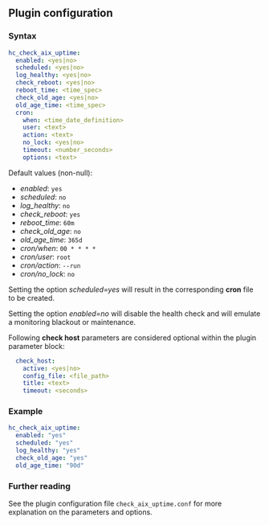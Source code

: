 ## Plugin configuration

### Syntax

```yaml
hc_check_aix_uptime:
  enabled: <yes|no>
  scheduled: <yes|no>
  log_healthy: <yes|no>
  check_reboot: <yes|no>
  reboot_time: <time_spec>
  check_old_age: <yes|no>
  old_age_time: <time_spec>
  cron:
    when: <time_date_definition>
    user: <text>
    action: <text>
    no_lock: <yes|no>
    timeout: <number_seconds>
    options: <text>  
```

Default values (non-null):
* *enabled*: `yes`
* *scheduled*: `no`
* *log_healthy*: `no`
* *check_reboot*: `yes`
* *reboot_time*: `60m`
* *check_old_age*: `no`
* *old_age_time*: `365d`
* *cron/when*: `00 * * * *`
* *cron/user*: `root`
* *cron/action*: `--run`
* *cron/no_lock*: `no`

Setting the option *scheduled=yes* will result in the corresponding **cron** file to be created.

Setting the option *enabled=no* will disable the health check and will emulate a monitoring blackout or maintenance.

Following **check host** parameters are considered optional within the plugin parameter block:

```yaml
  check_host:
    active: <yes|no>
    config_file: <file_path>
    title: <text>
    timeout: <seconds>
```

### Example

```yaml
hc_check_aix_uptime:
  enabled: "yes"
  scheduled: "yes"    
  log_healthy: "yes"
  check_old_age: "yes"
  old_age_time: "90d"
```

### Further reading

See the plugin configuration file `check_aix_uptime.conf` for more explanation on the parameters and options.
